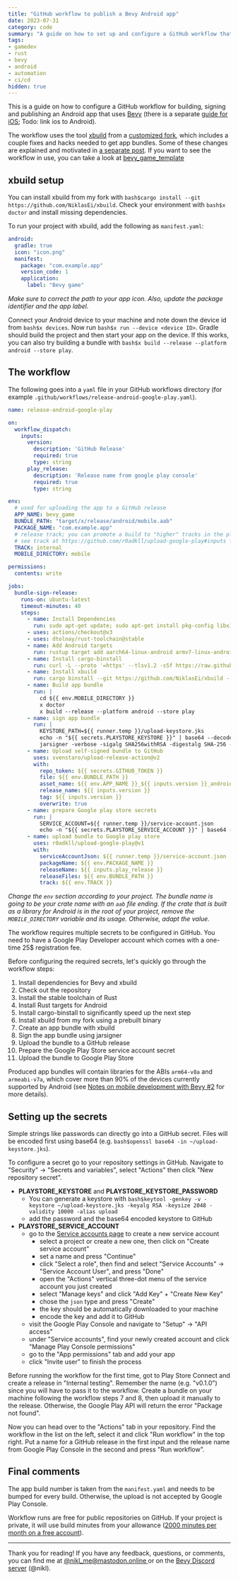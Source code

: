 ```yaml
---
title: "GitHub workflow to publish a Bevy Android app"
date: 2023-07-31
category: code
summary: "A guide on how to set up and configure a GitHub workflow that builds and publishes your Bevy Android app."
tags:
- gamedev
- rust
- bevy
- android
- automation
- ci/cd
hidden: true
---
```


This is a guide on how to configure a GitHub workflow for building, signing and publishing an Android app that uses [Bevy][bevy] (there is a separate [guide for iOS][ios-workflow]; Todo: link ios to Android).

The workflow uses the tool [xbuild][xbuild] from a [customized fork][xbuild-fork], which includes a couple fixes and hacks needed to get app bundles. Some of these changes are explained and motivated in [a separate post][note-mobile-bevy-2]. If you want to see the workflow in use, you can take a look at [bevy_game_template][bevy_game_template]

## xbuild setup

You can install xbuild from my fork with `bash$cargo install --git https://github.com/NiklasEi/xbuild`. Check your environment with `bash$x doctor` and install missing dependencies.

To run your project with xbuild, add the following as `manifest.yaml`:

```yaml
android:
  gradle: true
  icon: "icon.png"
  manifest:
    package: "com.example.app"
    version_code: 1
    application:
      label: "Bevy game"
```
*Make sure to correct the path to your app icon. Also, update the package identifier and the app label.*

Connect your Android device to your machine and note down the device id from `bash$x devices`. Now run `bash$x run --device <device ID>`. Gradle should build the project and then start your app on the device. If this works, you can also try building a bundle with `bash$x build --release --platform android --store play`.

## The workflow

The following goes into a `yaml` file in your GitHub workflows directory (for example `.github/workflows/release-android-google-play.yaml`).

```yaml
name: release-android-google-play

on:
  workflow_dispatch:
    inputs:
      version:
        description: 'GitHub Release'
        required: true
        type: string
      play_release:
        description: 'Release name from google play console'
        required: true
        type: string

env:
  # used for uploading the app to a GitHub release
  APP_NAME: bevy_game
  BUNDLE_PATH: "target/x/release/android/mobile.aab"
  PACKAGE_NAME: "com.example.app"
  # release track; you can promote a build to "higher" tracks in the play console or publish to a different track directly
  # see track at https://github.com/r0adkll/upload-google-play#inputs for more options
  TRACK: internal
  MOBILE_DIRECTORY: mobile

permissions:
  contents: write

jobs:
  bundle-sign-release:
    runs-on: ubuntu-latest
    timeout-minutes: 40
    steps:
      - name: Install Dependencies
        run: sudo apt-get update; sudo apt-get install pkg-config libx11-dev libasound2-dev libudev-dev lld llvm
      - uses: actions/checkout@v3
      - uses: dtolnay/rust-toolchain@stable
      - name: Add Android targets
        run: rustup target add aarch64-linux-android armv7-linux-androideabi
      - name: Install cargo-binstall
        run: curl -L --proto '=https' --tlsv1.2 -sSf https://raw.githubusercontent.com/cargo-bins/cargo-binstall/main/install-from-binstall-release.sh | bash
      - name: Install xbuild
        run: cargo binstall --git https://github.com/NiklasEi/xbuild --bin-dir x xbuild -y
      - name: Build app bundle
        run: |
          cd ${{ env.MOBILE_DIRECTORY }}
          x doctor
          x build --release --platform android --store play
      - name: sign app bundle
        run: |
          KEYSTORE_PATH=${{ runner.temp }}/upload-keystore.jks
          echo -n "${{ secrets.PLAYSTORE_KEYSTORE }}" | base64 --decode > $KEYSTORE_PATH
          jarsigner -verbose -sigalg SHA256withRSA -digestalg SHA-256 -keystore $KEYSTORE_PATH -storepass "${{ secrets.PLAYSTORE_KEYSTORE_PASSWORD }}" ${{ env.BUNDLE_PATH }} upload
      - name: Upload self-signed bundle to GitHub
        uses: svenstaro/upload-release-action@v2
        with:
          repo_token: ${{ secrets.GITHUB_TOKEN }}
          file: ${{ env.BUNDLE_PATH }}
          asset_name: ${{ env.APP_NAME }}_${{ inputs.version }}_android.aab
          release_name: ${{ inputs.version }}
          tag: ${{ inputs.version }}
          overwrite: true
      - name: prepare Google play store secrets
        run: |
          SERVICE_ACCOUNT=${{ runner.temp }}/service-account.json
          echo -n "${{ secrets.PLAYSTORE_SERVICE_ACCOUNT }}" | base64 --decode > $SERVICE_ACCOUNT
      - name: upload bundle to Google play store
        uses: r0adkll/upload-google-play@v1
        with:
          serviceAccountJson: ${{ runner.temp }}/service-account.json
          packageName: ${{ env.PACKAGE_NAME }}
          releaseName: ${{ inputs.play_release }}
          releaseFiles: ${{ env.BUNDLE_PATH }}
          track: ${{ env.TRACK }}
```
*Change the `env` section according to your project. The bundle name is going to be your crate name with an `aab` file ending. If the crate that is built as a library for Android is in the root of your project, remove the `MOBILE_DIRECTORY` variable and its usage. Otherwise, adapt the value.*

The workflow requires multiple secrets to be configured in GitHub. You need to have a Google Play Developer account which comes with a one-time 25$ registration fee.

Before configuring the required secrets, let's quickly go through the workflow steps:

1. Install dependencies for Bevy and xbuild
2. Check out the repository
3. Install the stable toolchain of Rust
4. Install Rust targets for Android
5. Install cargo-binstall to significantly speed up the next step
6. Install xbuild from my fork using a prebuilt binary
7. Create an app bundle with xbuild
8. Sign the app bundle using jarsigner
9. Upload the bundle to a GitHub release
10. Prepare the Google Play Store service account secret
11. Upload the bundle to Google Play Store

Produced app bundles will contain libraries for the ABIs `arm64-v8a` and `armeabi-v7a`, which cover more than 90% of the devices currently supported by Android (see [Notes on mobile development with Bevy #2][note-mobile-bevy-2-abi-support] for more details).

## Setting up the secrets

Simple strings like passwords can directly go into a GitHub secret. Files will be encoded first using base64 (e.g. `bash$openssl base64 -in ~/upload-keystore.jks`).

To configure a secret go to your repository settings in GitHub. Navigate to "Security" -> "Secrets and variables", select "Actions" then click "New repository secret".

- **PLAYSTORE_KEYSTORE** and **PLAYSTORE_KEYSTORE_PASSWORD**
  - You can generate a keystore with `bash$keytool -genkey -v -keystore ~/upload-keystore.jks -keyalg RSA -keysize 2048 -validity 10000 -alias upload`
  - add the password and the base64 encoded keystore to GitHub
- **PLAYSTORE_SERVICE_ACCOUNT**
  - go to the [Service accounts page][service-accounts] to create a new service account
    - select a project or create a new one, then click on "Create service account"
    - set a name and press "Continue"
    - click "Select a role", then find and select "Service Accounts" -> "Service Account User", and press "Done"
    - open the "Actions" vertical three-dot menu of the service account you just created
    - select "Manage keys" and click "Add Key" + "Create New Key"
    - chose the `json` type and press "Create"
    - the key should be automatically downloaded to your machine
    - encode the key and add it to GitHub
  - visit the Google Play Console and navigate to "Setup" -> "API access"
  - under "Service accounts", find your newly created account and click "Manage Play Console permissions"
  - go to the "App permissions" tab and add your app
  - click "Invite user" to finish the process



Before running the workflow for the first time, got to Play Store Connect and create a release in "Internal testing". Remember the name (e.g. "v0.1.0") since you will have to pass it to the workflow. Create a bundle on your machine following the workflow steps 7 and 8, then upload it manually to the release. Otherwise, the Google Play API will return the error "Package not found".

Now you can head over to the "Actions" tab in your repository. Find the workflow in the list on the left, select it and click "Run workflow" in the top right. Put a name for a GitHub release in the first input and the release name from Google Play Console in the second and press "Run workflow".

## Final comments

The app build number is taken from the `manifest.yaml` and needs to be bumped for every build. Otherwise, the upload is not accepted by Google Play Console.

Workflow runs are free for public repositories on GitHub. If your project is private, it will use build minutes from your allowance ([2000 minutes per month on a free account][github-actions-free]).

---

Thank you for reading! If you have any feedback, questions, or comments, you can find me at [@nikl_me@mastodon.online ][mastodon] or on the [Bevy Discord server][bevy_discord] (@nikl).

[bevy]: https://bevyengine.org/
[mastodon]: https://mastodon.online/@nikl_me
[bevy_discord]: https://discord.gg/bevy
[ios-workflow]: https://www.nikl.me/blog/2023/github_workflow_to_publish_ios_app/
[note-mobile-bevy-2]: https://www.nikl.me/blog/2023/notes_on_mobile_development_with_bevy_2/
[note-mobile-bevy-2-abi-support]: https://www.nikl.me/blog/2023/notes_on_mobile_development_with_bevy_2#support-more-android-devices
[xbuild-fork]: https://github.com/NiklasEi/xbuild
[xbuild]: https://github.com/rust-mobile/xbuild
[bevy_game_template]: https://github.com/NiklasEi/bevy_game_template/blob/main/.github/workflows/release-android-google-play.yaml
[google-create-service-account]: https://developers.google.com/identity/protocols/oauth2/service-account#creatinganaccount
[github-actions-free]: https://github.com/pricing
[service-accounts]: https://console.developers.google.com/iam-admin/serviceaccounts
